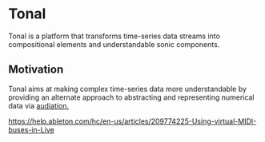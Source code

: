 # Tonal

Tonal is a platform that transforms time-series data streams into compositional elements and understandable sonic components. 

## Motivation 

Tonal aims at making complex time-series data more understandable by providing an alternate approach to abstracting and representing numerical data via [audiation.](https://en.wikipedia.org/wiki/Gordon_music_learning_theory#Audiation) 

https://help.ableton.com/hc/en-us/articles/209774225-Using-virtual-MIDI-buses-in-Live
